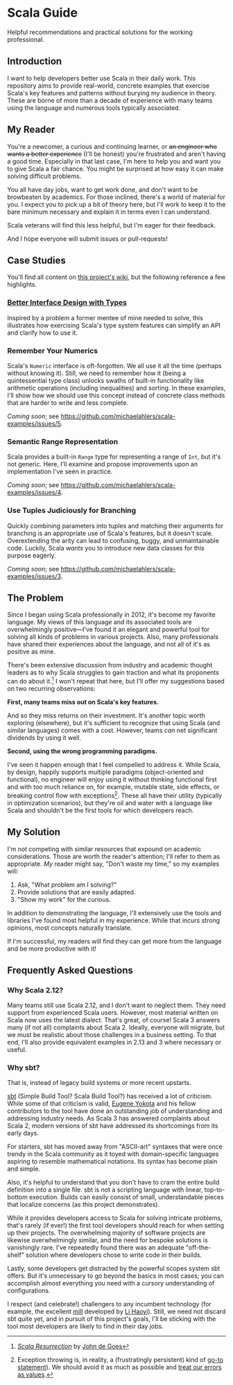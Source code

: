 # Scala Guide

Helpful recommendations and practical solutions for the working professional.

## Introduction

I want to help developers better use Scala in their daily work. This repository aims to provide real-world, concrete examples that exercise Scala's key features and patterns without burying my audience in theory. These are borne of more than a decade of experience with many teams using the language and numerous tools typically associated.

## My Reader

You're a newcomer, a curious and continuing learner, or ~~an engineer who wants a better experience~~ (I'll be honest) you're frustrated and aren't having a good time. Especially in that last case, I'm here to help you and want you to give Scala a fair chance. You might be surprised at how easy it can make solving difficult problems.

You all have day jobs, want to get work done, and don't want to be browbeaten by academics. For those inclined, there's a world of material for you. I expect you to pick up a bit of theory here, but I'll work to keep it to the bare minimum necessary and explain it in terms even I can understand.

Scala veterans will find this less helpful, but I'm eager for their feedback.

And I hope everyone will submit issues or pull-requests!

## Case Studies

You'll find all content on [this project's wiki](../../wiki), but the following reference a few highlights.

### [Better Interface Design with Types][case-study-better-interface-design-with-types]

Inspired by a problem a former mentee of mine needed to solve, this illustrates how exercising Scala's type system features can simplify an API and clarify how to use it.

### Remember Your Numerics

Scala's `Numeric` interface is oft-forgotten. We all use it all the time (perhaps without knowing it). Still, we need to remember how it (being a quintessential type class) unlocks swaths of built-in functionality like arithmetic operations (including inequalities) and sorting. In these examples, I'll show how we should use this concept instead of concrete class methods that are harder to write and less complete.

_Coming soon_; see https://github.com/michaelahlers/scala-examples/issues/5.

### Semantic Range Representation

Scala provides a built-in `Range` type for representing a range of `Int`, but it's not generic. Here, I'll examine and propose improvements upon an implementation I've seen in practice.

_Coming soon_; see https://github.com/michaelahlers/scala-examples/issues/4.

### Use Tuples Judiciously for Branching

Quickly combining parameters into tuples and matching their arguments for branching is an appropriate use of Scala's features, but it doesn't scale. Overextending the arity can lead to confusing, buggy, and unmaintainable code. Luckily, Scala _wants_ you to introduce new data classes for this purpose eagerly.

_Coming soon_; see https://github.com/michaelahlers/scala-examples/issues/3.

[case-study-better-interface-design-with-types]: ../../wiki/Case-Study:-Better-Interface-Design-with-Types

## The Problem

Since I began using Scala professionally in 2012, it's become my favorite language. My views of this language and its associated tools are overwhelmingly positive—I've found it an elegant and powerful tool for solving all kinds of problems in various projects. Also, many professionals have shared their experiences about the language, and not all of it's as positive as mine.

There's been extensive discussion from industry and academic thought leaders as to why Scala struggles to gain traction and what its proponents can do about it.[^1] I won't repeat that here, but I'll offer my suggestions based on two recurring observations:

[^1]: [_Scala Resurrection_][john-de-goes-scala-resurrection] by [John de Goes][journal-john-de-goes]

[journal-john-de-goes]: https://degoes.net/
[john-de-goes-scala-resurrection]: https://degoes.net/articles/scala-resurrection

**First, many teams miss out on Scala's key features.**

And so they miss returns on their investment. It's another topic worth exploring (elsewhere), but it's sufficient to recognize that using Scala (and similar languages) comes with a cost. However, teams _can_ net significant dividends by using it well.

**Second, using the wrong programming paradigms.**

I've seen it happen enough that I feel compelled to address it. While Scala, by design, happily supports multiple paradigms (object-oriented and functional), no engineer will enjoy using it without thinking functional first and with too much reliance on, for example, mutable state, side effects, or breaking control flow with exceptions[^2]. These all have their utility (typically in optimization scenarios), but they're oil and water with a language like Scala and shouldn't be the first tools for which developers reach.

[^2]: Exception throwing is, in reality, a (frustratingly persistent) kind of [go-to statement][wikipedia-considered-harmful]). We should avoid it as much as possible and [treat our errors as values][scala-book-functional-error-handling].

[wikipedia-considered-harmful]: https://en.wikipedia.org/wiki/Considered_harmful
[scala-book-functional-error-handling]: https://docs.scala-lang.org/scala3/book/fp-functional-error-handling.html

## My Solution

I'm not competing with similar resources that expound on academic considerations. Those are worth the reader's attention; I'll refer to them as appropriate. _My_ reader might say, "Don't waste my time," so my examples will:

1. Ask, "What problem am I solving?"
1. Provide solutions that are easily adapted.
1. "Show my work" for the curious.

In addition to demonstrating the language, I'll extensively use the tools and libraries I've found most helpful in my experience. While that incurs strong opinions, most concepts naturally translate.

If I'm successful, my readers will find they can get more from the language and be more productive with it!

## Frequently Asked Questions

### Why Scala 2.12?

Many teams still use Scala 2.12, and I don't want to neglect them. They need support from experienced Scala users. However, most material written on Scala now uses the latest dialect. That's great, of course! Scala 3 answers many (if not all) complaints about Scala 2. Ideally, everyone will migrate, but we must be realistic about those challenges in a business setting. To that end, I'll also provide equivalent examples in 2.13 and 3 where necessary or useful.

### Why sbt?

That is, instead of legacy build systems or more recent upstarts.

[sbt][build-tool-sbt] (Simple Build Tool? Scala Build Tool?) has received a lot of criticism. While some of that criticism is valid, [Eugene Yokota][github-eugene-yokota] and his fellow contributors to the tool have done an outstanding job of understanding and addressing industry needs. As Scala 3 has answered complaints about Scala 2, modern versions of sbt have addressed its shortcomings from its early days.

For starters, sbt has moved away from "ASCII-art" syntaxes that were once trendy in the Scala community as it toyed with domain-specific languages aspiring to resemble mathematical notations. Its syntax has become plain and simple.

Also, it's helpful to understand that you don't have to cram the entire build definition into a single file. sbt is not a scripting language with linear, top-to-bottom execution. Builds can easily consist of small, understandable pieces that localize concerns (as this project demonstrates).

While it provides developers access to Scala for solving intricate problems, that's rarely (if ever!) the first tool developers should reach for when setting up their projects. The overwhelming majority of software projects are likewise overwhelmingly similar, and the need for bespoke solutions is vanishingly rare. I've repeatedly found there was an adequate "off-the-shelf" solution where developers chose to write code in their builds.

Lastly, some developers get distracted by the powerful scopes system sbt offers. But it's unnecessary to go beyond the basics in most cases; you can accomplish almost everything you need with a cursory understanding of configurations.

I respect (and celebrate!) challengers to any incumbent technology (for example, the excellent [mill][build-tool-mill] developed by [Li Haoyi][journal-li-haoyi]). Still, we need not discard sbt quite yet, and in pursuit of this project's goals, I'll be sticking with the tool most developers are likely to find in their day jobs.

[build-tool-mill]: https://github.com/com-lihaoyi/mill

[build-tool-sbt]: https://www.scala-sbt.org/

[github-eugene-yokota]: https://github.com/eed3si9n

[journal-li-haoyi]: https://www.lihaoyi.com/
